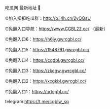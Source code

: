 吃瓜网 最新地址 👋 

⏰加入扣扣吃瓜群：http://b.j4h.cn/2yQQsU

⏰免翻入口导航：https://www.CGBL22.cc/  （最新）

⏰免翻入口6：https://h6iy.gwrcgbl.cc/

⏰免翻入口5：https://1548791.gwrcgbl.cc/

⏰免翻入口4：https://cgdbl.gwrcgbl.cc/

⏰免翻入口3：https://zkcgw.gwrcgbl.cc/

⏰免翻入口2：https://xcgkbl.gwrcgbl.cc/

⏰免翻入口1：https://nrtcgbl.cc/

telegram:https://t.me/cgblw_sq


